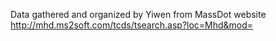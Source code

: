 Data gathered and organized by Yiwen from MassDot website http://mhd.ms2soft.com/tcds/tsearch.asp?loc=Mhd&mod=
